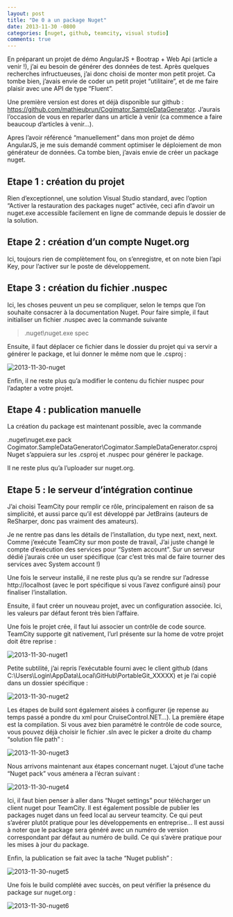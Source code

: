 ```yaml
---
layout: post
title: "De 0 a un package Nuget"
date: 2013-11-30 -0800
categories: [nuget, github, teamcity, visual studio]
comments: true
---
```


En préparant un projet de démo AngularJS + Bootrap + Web Api (article a venir !), j’ai eu besoin de générer des données de test. Après quelques recherches infructueuses, j’ai donc choisi de monter mon petit projet. Ca tombe bien, j’avais envie de coder un petit projet “utilitaire”, et de me faire plaisir avec une API de type “Fluent”.

Une première version est dores et déjà disponible sur github : https://github.com/mathieubrun/Cogimator.SampleDataGenerator. J’aurais l’occasion de vous en reparler dans un article à venir (ca commence a faire beaucoup d’articles à venir…).

Apres l’avoir référencé “manuellement” dans mon projet de démo AngularJS, je me suis demandé comment optimiser le déploiement de mon générateur de données. Ca tombe bien, j’avais envie de créer un package nuget.

Etape 1 : création du projet
-

Rien d’exceptionnel, une solution Visual Studio standard, avec l’option “Activer la restauration des packages nuget” activée, ceci afin d’avoir un nuget.exe accessible facilement en ligne de commande depuis le dossier de la solution.

Etape 2 : création d’un compte Nuget.org
-

Ici, toujours rien de complètement fou, on s’enregistre, et on note bien l’api Key, pour l’activer sur le poste de développement.
 
Etape 3 : création du fichier .nuspec
-

Ici, les choses peuvent un peu se compliquer, selon le temps que l’on souhaite consacrer à la documentation Nuget. Pour faire simple, il faut initialiser un fichier .nuspec avec la commande suivante

> .nuget\nuget.exe spec

Ensuite, il faut déplacer ce fichier dans le dossier du projet qui va servir a générer le package, et lui donner le même nom que le .csproj :

![2013-11-30-nuget](/img/2013-11-30-nuget.png)

Enfin, il ne reste plus qu’a modifier le contenu du fichier nuspec pour l’adapter a votre projet.

Etape 4 : publication manuelle
-

La création du package est maintenant possible, avec la commande

.nuget\nuget.exe pack Cogimator.SampleDataGenerator\Cogimator.SampleDataGenerator.csproj
Nuget s’appuiera sur les .csproj et .nuspec pour générer le package.

Il ne reste plus qu’a l’uploader sur nuget.org.

Etape 5 : le serveur d’intégration continue
-

J’ai choisi TeamCity pour remplir ce rôle, principalement en raison de sa simplicité, et aussi parce qu’il est développé par JetBrains (auteurs de ReSharper, donc pas vraiment des amateurs).

Je ne rentre pas dans les détails de l’installation, du type next, next, next. Comme j’exécute TeamCity sur mon poste de travail, J’ai juste changé le compte d’exécution des services pour “System account”. Sur un serveur dédié j’aurais crée un user spécifique (car c’est très mal de faire tourner des services avec System account !)

Une fois le serveur installé, il ne reste plus qu’a se rendre sur l’adresse http://localhost (avec le port spécifique si vous l’avez configuré ainsi) pour finaliser l’installation.

Ensuite, il faut créer un nouveau projet, avec un configuration associée. Ici, les valeurs par défaut feront très bien l’affaire.

Une fois le projet crée, il faut lui associer un contrôle de code source. TeamCity supporte git nativement, l’url présente sur la home de votre projet doit être reprise :

![2013-11-30-nuget1](/img/2013-11-30-nuget1.png)

Petite subtilité, j’ai repris l’exécutable fourni avec le client github (dans C:\Users\Login\AppData\Local\GitHub\PortableGit_XXXXX) et je l’ai copié dans un dossier spécifique :

![2013-11-30-nuget2](/img/2013-11-30-nuget2.png)

Les étapes de build sont également aisées à configurer (je repense au temps passé a pondre du xml pour CruiseControl.NET…). La première étape est la compilation. Si vous avez bien paramétré le contrôle de code source, vous pouvez déjà choisir le fichier .sln avec le picker a droite du champ “solution file path” :

![2013-11-30-nuget3](/img/2013-11-30-nuget3.png)

Nous arrivons maintenant aux étapes concernant nuget. L’ajout d’une tache “Nuget pack” vous aménera a l’écran suivant :

![2013-11-30-nuget4](/img/2013-11-30-nuget4.png)

Ici, il faut bien penser à aller dans “Nuget settings” pour télécharger un client nuget pour TeamCity. Il est également possible de publier les packages nuget dans un feed local au serveur teamcity. Ce qui peut s’avérer plutôt pratique pour les développements en entreprise… Il est aussi à noter que le package sera généré avec un numéro de version correspondant par défaut au numéro de build. Ce qui s’avère pratique pour les mises à jour du package.

Enfin, la publication se fait avec la tache “Nuget publish” :

![2013-11-30-nuget5](/img/2013-11-30-nuget5.png)

Une fois le build complété avec succès, on peut vérifier la présence du package sur nuget.org :

![2013-11-30-nuget6](/img/2013-11-30-nuget6.png)

